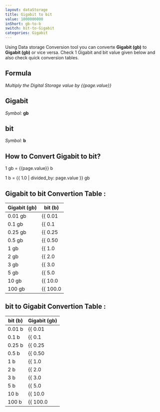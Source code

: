 ```yaml
---
layout: dataStorage
title: Gigabit to bit
value: 1000000000
inShort: gb-to-b
switch: bit-to-Gigabit
categories: Gigabit
---
```


Using Data storage Conversion tool you can converte **Gigabit (gb)** to **Gigabit (gb)** or vice versa. Check 1 Gigabit and bit value given below and also check quick conversion tables.

## Formula
*Multiply the Digital Storage value by {{page.value}}*

## Gigabit
*Symbol:* **gb**

## bit
*Symbol:* **b**

## How to Convert Gigabit to bit?

1 gb = {{page.value}} b

1 b = {{ 1.0 | divided_by: page.value }} gb


## Gigabit to bit Convertion Table :

| Gigabit (gb) | bit (b) |
| ---- | ---- |
| 0.01 gb | {{ 0.01 | times: page.value | round: 12 }} b |
| 0.1 gb | {{ 0.1 | times: page.value | round: 12 }} b |
| 0.25 gb | {{ 0.25 | times: page.value | round: 12 }} b |
| 0.5 gb | {{ 0.50 | times: page.value | round: 12 }} b |
| 1 gb | {{ 1.0 | times: page.value | round: 12 }} b |
| 2 gb | {{ 2.0 | times: page.value | round: 12 }} b |
| 3 gb | {{ 3.0 | times: page.value | round: 12 }} b |
| 5 gb | {{ 5.0 | times: page.value | round: 12 }} b |
| 10 gb | {{ 10.0 | times: page.value | round: 12 }} b |
| 100 gb | {{ 100.0 | times: page.value | round: 12 }} b |

## bit to Gigabit Convertion Table :

| bit (b) | Gigabit (gb) |
| ---- | ---- |
| 0.01 b | {{ 0.01 | divided_by: page.value | round: 12 }} gb |
| 0.1 b | {{ 0.1 | divided_by: page.value | round: 12 }} gb |
| 0.25 b | {{ 0.25 | divided_by: page.value | round: 12 }} gb |
| 0.5 b | {{ 0.50 | divided_by: page.value | round: 12 }} gb |
| 1 b | {{ 1.0 | divided_by: page.value | round: 12 }} gb |
| 2 b | {{ 2.0 | divided_by: page.value | round: 12 }} gb |
| 3 b | {{ 3.0 | divided_by: page.value | round: 12 }} gb |
| 5 b | {{ 5.0 | divided_by: page.value | round: 12 }} gb |
| 10 b | {{ 10.0 | divided_by: page.value | round: 12 }} gb |
| 100 b | {{ 100.0 | divided_by: page.value | round: 12 }} gb |


<script>
document.getElementById('selectInput')[10].selected = true
document.getElementById('selectOutput')[0].selected = true
</script>
